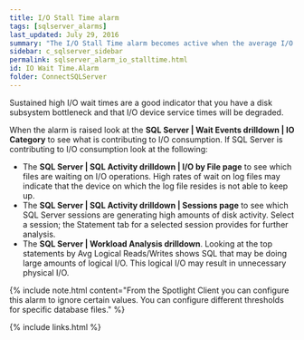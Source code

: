 ```yaml
---
title: ﻿I/O Stall Time alarm
tags: [sqlserver_alarms]
last_updated: July 29, 2016
summary: "The I/O Stall Time alarm becomes active when the average I/O wait time for any database file exceeds a threshold. This value is taken over a specific number of background collections."
sidebar: c_sqlserver_sidebar
permalink: sqlserver_alarm_io_stalltime.html
id: IO Wait Time.Alarm
folder: ConnectSQLServer
---
```



Sustained high I/O wait times are a good indicator that you have a disk subsystem bottleneck and that I/O device service times will be degraded.

When the alarm is raised look at the **SQL Server \| Wait Events drilldown \| IO Category** to see what is contributing to I/O consumption. If SQL Server is contributing to I/O consumption look at the following:

* The **SQL Server \| SQL Activity drilldown \| I/O by File page** to see which files are waiting on I/O operations. High rates of wait on log files may indicate that the device on which the log file resides is not able to keep up.
* The **SQL Server \| SQL Activity drilldown \| Sessions page** to see which SQL Server sessions are generating high amounts of disk activity. Select a session; the Statement tab for a selected session provides for further analysis.
* The **SQL Server \| Workload Analysis drilldown**. Looking at the top statements by Avg Logical Reads/Writes shows SQL that may be doing large amounts of logical I/O. This logical I/O may result in unnecessary physical I/O.

{% include note.html content="From the Spotlight Client you can configure this alarm to ignore certain values. You can configure different thresholds for specific database files." %}


{% include links.html %}
